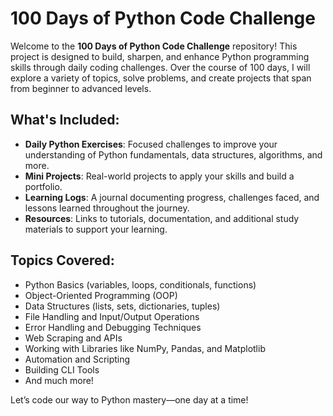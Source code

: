 # 100 Days of Python Code Challenge

Welcome to the **100 Days of Python Code Challenge** repository! This project is designed to build, sharpen, and enhance Python programming skills through daily coding challenges. Over the course of 100 days, I will explore a variety of topics, solve problems, and create projects that span from beginner to advanced levels.

## What's Included:
- **Daily Python Exercises**: Focused challenges to improve your understanding of Python fundamentals, data structures, algorithms, and more.
- **Mini Projects**: Real-world projects to apply your skills and build a portfolio.
- **Learning Logs**: A journal documenting progress, challenges faced, and lessons learned throughout the journey.
- **Resources**: Links to tutorials, documentation, and additional study materials to support your learning.

## Topics Covered:
- Python Basics (variables, loops, conditionals, functions)
- Object-Oriented Programming (OOP)
- Data Structures (lists, sets, dictionaries, tuples)
- File Handling and Input/Output Operations
- Error Handling and Debugging Techniques
- Web Scraping and APIs
- Working with Libraries like NumPy, Pandas, and Matplotlib
- Automation and Scripting
- Building CLI Tools
- And much more!


Let’s code our way to Python mastery—one day at a time!
